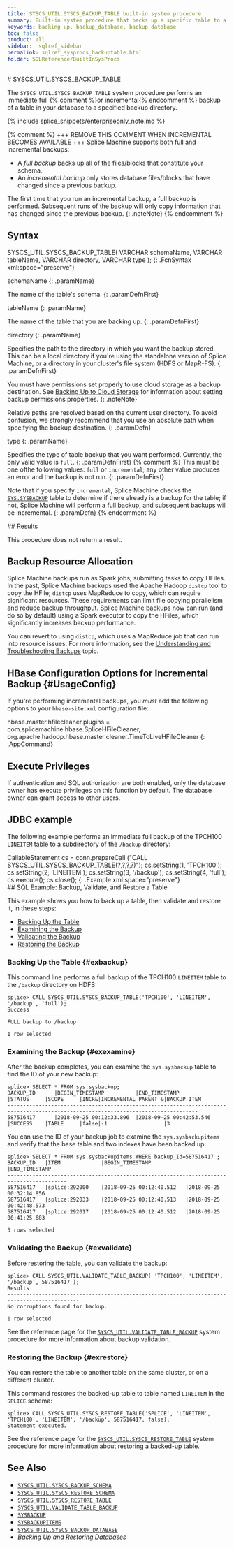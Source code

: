```yaml
---
title: SYSCS_UTIL.SYSCS_BACKUP_TABLE built-in system procedure
summary: Built-in system procedure that backs up a specific table to a specified backup directory.
keywords: backing up, backup_database, backup database
toc: false
product: all
sidebar:  sqlref_sidebar
permalink: sqlref_sysprocs_backuptable.html
folder: SQLReference/BuiltInSysProcs
---
```

<section>
<div class="TopicContent" data-swiftype-index="true" markdown="1">
# SYSCS_UTIL.SYSCS_BACKUP_TABLE

The `SYSCS_UTIL.SYSCS_BACKUP_TABLE` system procedure performs an
immediate full {% comment %}or incremental{% endcomment %} backup of a table in your database to a specified
backup directory.

{% include splice_snippets/enterpriseonly_note.md %}

{% comment %}
+++ REMOVE THIS COMMENT WHEN INCREMENTAL BECOMES AVAILABLE +++
Splice Machine supports both full and incremental backups: 

* A *full backup* backs up all of the files/blocks that constitute your
  schema.
* An *incremental backup* only stores database files/blocks that have
  changed since a previous backup.

The first time that you run an incremental backup, a full backup is
performed. Subsequent runs of the backup will only copy information that
has changed since the previous backup.
{: .noteNote}
{% endcomment %}

## Syntax

<div class="fcnWrapperWide" markdown="1">
    SYSCS_UTIL.SYSCS_BACKUP_TABLE( VARCHAR schemaName,
                                   VARCHAR tableName,
                                   VARCHAR directory,
                                   VARCHAR type );
{: .FcnSyntax xml:space="preserve"}

</div>
<div class="paramList" markdown="1">

schemaName
{: .paramName}

The name of the table's schema.
{: .paramDefnFirst}

tableName
{: .paramName}

The name of the table that you are backing up.
{: .paramDefnFirst}

directory
{: .paramName}

Specifies the path to the directory in which you want the backup stored.
This can be a local directory if you're using the standalone version of
Splice Machine, or a directory in your cluster's file system (HDFS or
MapR-FS).
{: .paramDefnFirst}

You must have permissions set properly to use cloud storage as a backup
destination. See [Backing Up to Cloud
Storage](onprem_admin_backingup.html#Backing) for information about setting backup permissions properties.
{: .noteNote}

Relative paths are resolved based on the current user directory. To
avoid confusion, we strongly recommend that you use an absolute path
when specifying the backup destination.
{: .paramDefn}

type
{: .paramName}

Specifies the type of table backup that you want performed. Currently, the only valid value is `full`.
{: .paramDefnFirst}
{% comment %}
This must be one ofthe following values: `full` or `incremental`; any other value
produces an error and the backup is not run.
{: .paramDefnFirst}

Note that if you specify `incremental`, Splice Machine checks the &nbsp;
[`SYS.SYSBACKUP`](sqlref_systables_sysbackup.html) table to determine if
there already is a backup for the table; if not, Splice Machine will
perform a full backup, and subsequent backups will be incremental.
{: .paramDefn}
{% endcomment %}
</div>
## Results

This procedure does not return a result.

## Backup Resource Allocation

Splice Machine backups run as Spark jobs, submitting tasks to copy HFiles. In the past, Splice Machine backups used the Apache Hadoop `distcp` tool to copy the HFile; `distcp` uses MapReduce to copy, which can require significant resources. These requirements can limit file copying parallelism and reduce backup throughput. Splice Machine backups now can run (and do so by default) using a Spark executor to copy the HFiles, which significantly increases backup performance.

You can revert to using `distcp`, which uses a MapReduce job that can run into resource issues. For more information, see the [Understanding and Troubleshooting Backups](bestpractices_onprem_backups.html) topic.

## HBase Configuration Options for Incremental Backup {#UsageConfig}

If you're performing incremental backups, you _must_ add the following options to your `hbase-site.xml` configuration file:

<div class="preWrapperWide" markdown="1">
    hbase.master.hfilecleaner.plugins = com.splicemachine.hbase.SpliceHFileCleaner,
    org.apache.hadoop.hbase.master.cleaner.TimeToLiveHFileCleaner
{: .AppCommand}
</div>

## Execute Privileges

If authentication and SQL authorization are both enabled, only the
database owner has execute privileges on this function by default. The
database owner can grant access to other users.

## JDBC example

The following example performs an immediate full backup of the TPCH100 `LINEITEM` table to a
subdirectory of the `/backup` directory:

<div class="preWrapper" markdown="1">
    CallableStatement cs = conn.prepareCall
      ("CALL SYSCS_UTIL.SYSCS_BACKUP_TABLE(?,?,?,?)");
      cs.setString(1, 'TPCH100');
      cs.setString(2, 'LINEITEM');
      cs.setString(3, '/backup');
      cs.setString(4, 'full');
      cs.execute();
      cs.close();
{: .Example xml:space="preserve"}

</div>
## SQL Example: Backup, Validate, and Restore a Table

This example shows you how to back up a table, then validate and restore it, in these steps:

* [Backing Up the Table](#exbackup)
* [Examining the Backup](#exexamine)
* [Validating the Backup](#exvalidate)
* [Restoring the Backup](#exrestore)

### Backing Up the Table  {#exbackup}
This command line performs a full backup of the TPCH100 `LINEITEM` table to the `/backup` directory on HDFS:

```
splice> CALL SYSCS_UTIL.SYSCS_BACKUP_TABLE('TPCH100', 'LINEITEM', '/backup', 'full');
Success
----------------------
FULL backup to /backup

1 row selected
```

### Examining the Backup  {#exexamine}

After the backup completes, you can examine the `sys.sysbackup` table to find the ID of your new backup:

```
splice> SELECT * FROM sys.sysbackup;
BACKUP_ID      |BEGIN_TIMESTAMP          |END_TIMESTAMP            |STATUS     |SCOPE     |INCR&|INCREMENTAL_PARENT_&|BACKUP_ITEM
-----------------------------------------------------------------------------------------------------------------------------------
587516417      |2018-09-25 00:12:33.896  |2018-09-25 00:42:53.546  |SUCCESS    |TABLE     |false|-1                  |3

```

You can use the ID of your backup job to examine the `sys.sysbackupitems` and verify that the base table and two indexes have been backed up:

```
splice> SELECT * FROM sys.sysbackupitems WHERE backup_Id=587516417 ;
BACKUP_ID   |ITEM             |BEGIN_TIMESTAMP           |END_TIMESTAMP
-----------------------------------------------------------------------------------------
587516417   |splice:292000    |2018-09-25 00:12:40.512   |2018-09-25 00:32:14.856
587516417   |splice:292033    |2018-09-25 00:12:40.513   |2018-09-25 00:42:48.573
587516417   |splice:292017    |2018-09-25 00:12:40.512   |2018-09-25 00:41:25.683

3 rows selected
```

### Validating the Backup  {#exvalidate}
Before restoring the table, you can validate the backup:
```
splice> CALL SYSCS_UTIL.VALIDATE_TABLE_BACKUP( 'TPCH100', 'LINEITEM', '/backup', 587516417 );
Results
---------------------------------------------------------------------------------------------
No corruptions found for backup.

1 row selected
```

See the reference page for the [`SYSCS_UTIL.VALIDATE_TABLE_BACKUP`](sqlref_sysprocs_validatetablebackup.html) system procedure for more information about backup validation.

### Restoring the Backup  {#exrestore}
You can restore the table to another table on the same cluster, or on a different cluster.

This command restores the backed-up table to table named `LINEITEM` in the `SPLICE` schema:
```
splice> CALL SYSCS_UTIL.SYSCS_RESTORE_TABLE('SPLICE', 'LINEITEM', 'TPCH100', 'LINEITEM', '/backup', 587516417, false);
Statement executed.
```

See the reference page for the [`SYSCS_UTIL.SYSCS_RESTORE_TABLE`](sqlref_sysprocs_restoretable.html) system procedure for more information about restoring a backed-up table.

## See Also

* [`SYSCS_UTIL.SYSCS_BACKUP_SCHEMA`](#sqlref_sysprocs_backupschema.html)
* [`SYSCS_UTIL.SYSCS_RESTORE_SCHEMA`](#sqlref_sysprocs_restoreschema.html)
* [`SYSCS_UTIL.SYSCS_RESTORE_TABLE`](sqlref_sysprocs_restoretable.html)
* [`SYSCS_UTIL.VALIDATE_TABLE_BACKUP`](sqlref_sysprocs_validatetablebackup.html)
* [`SYSBACKUP`](sqlref_systables_sysbackup.html)
* [`SYSBACKUPITEMS`](sqlref_systables_sysbackupitems.html)
* [`SYSCS_UTIL.SYSCS_BACKUP_DATABASE`](sqlref_sysprocs_backupdb.html)
* [*Backing Up and Restoring Databases*](onprem_admin_backingup.html)

</div>
</section>
